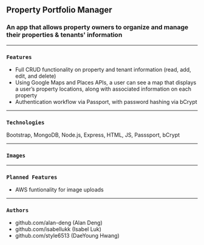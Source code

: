 ## Property Portfolio Manager

### An app that allows property owners to organize and manage their properties & tenants' information

------------------------------
### `Features`

- Full CRUD functionality on property and tenant information (read, add, edit, and delete)
- Using Google Maps and Places APIs, a user can see a map that displays a user’s property locations, along with associated information on each property
- Authentication workflow via Passport, with password hashing via bCrypt

-------------------------------
### `Technologies` <a name="Technologies"></a>

Bootstrap, MongoDB, Node.js, Express, HTML, JS, Passsport, bCrypt

-------------------------------
### `Images` <a name="Images"></a>



-------------------------------
### `Planned Features` <a name="Planned-Features"></a>

- AWS funtionality for image uploads

-------------------------------
### `Authors` <a name="Authors"></a>

- github.com/alan-deng (Alan Deng)
- github.com/isabellukk (Isabel Luk)
- github.com/style6513 (DaeYoung Hwang)



